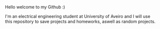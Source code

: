 Hello welcome to my Github :)

I'm an electrical engineering student at University of Aveiro and I will use this repository to save projects and homeworks, aswell as random projects.

